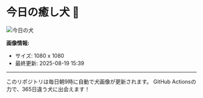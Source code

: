 # 今日の癒し犬 🐶

![今日の犬](https://cdn2.thedogapi.com/images/Zn3IjPX3f.jpg)

**画像情報:**
- サイズ: 1080 x 1080
- 最終更新: 2025-08-19 15:39

---

このリポジトリは毎日朝9時に自動で犬画像が更新されます。
GitHub Actionsの力で、365日違う犬に出会えます！
